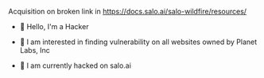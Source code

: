 Acquisition on broken link in https://docs.salo.ai/salo-wildfire/resources/


  - 👋 Hello, I'm a Hacker
  
  - 👀 I am interested in finding vulnerability on all websites owned by Planet Labs, Inc
    
  - 🌱 I am currently hacked on salo.ai
